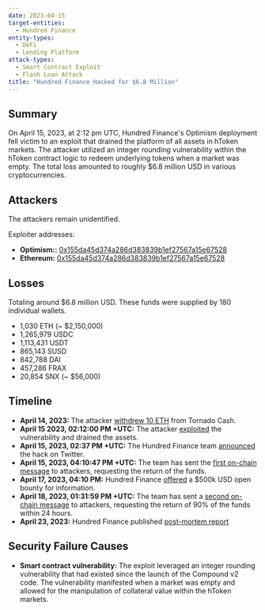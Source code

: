 ```yaml
---
date: 2023-04-15
target-entities:
  - Hundred Finance
entity-types:
  - DeFi
  - Lending Platform
attack-types:
  - Smart Contract Exploit
  - Flash Loan Attack
title: "Hundred Finance Hacked for $6.8 Million"
---
```


## Summary

On April 15, 2023, at 2:12 pm UTC, Hundred Finance's Optimism deployment fell victim to an exploit that drained the platform of all assets in hToken markets. The attacker utilized an integer rounding vulnerability within the hToken contract logic to redeem underlying tokens when a market was empty. The total loss amounted to roughly $6.8 million USD in various cryptocurrencies.

## Attackers

The attackers remain unidentified.

Exploiter addresses:

- **Optimism::** [0x155da45d374a286d383839b1ef27567a15e67528](https://optimistic.etherscan.io/address/0x155da45d374a286d383839b1ef27567a15e67528)
- **Ethereum:** [0x155da45d374a286d383839b1ef27567a15e67528](https://etherscan.io/address/0x155da45d374a286d383839b1ef27567a15e67528)

## Losses

Totaling around $6.8 million USD. These funds were supplied by 180 individual wallets.

- 1,030 ETH (~ $2,150,000)
- 1,265,979 USDC
- 1,113,431 USDT
- 865,143 SUSD
- 842,788 DAI
- 457,286 FRAX
- 20,854 SNX (~ $56,000)

## Timeline

- **April 14, 2023:** The attacker [withdrew 10 ETH](https://etherscan.io/tx/0x5317521498981511dc7d3fc95895a2fca595fce4ba15ce4fb26caf84dda21258) from Tornado Cash.
- **April 15 2023, 02:12:00 PM +UTC:** The attacker [exploited](https://optimistic.etherscan.io//tx/0x6e9ebcdebbabda04fa9f2e3bc21ea8b2e4fb4bf4f4670cb8483e2f0b2604f451) the vulnerability and drained the assets.
- **April 15, 2023, 02:37 PM +UTC:** The Hundred Finance team [announced](https://twitter.com/HundredFinance/status/1647247792589471745) the hack on Twitter.
- **April 15, 2023, 04:10:47 PM +UTC:** The team has sent the [first on-chain message](https://etherscan.io/tx/0xefecb4942e743517c21f603d3bc096a1c941f9a002eea3ec6ca067f801adc078) to attackers, requesting the return of the funds.
- **April 17, 2023, 04:10 PM:** Hundred Finance [offered](https://twitter.com/HundredFinance/status/1647995836117180416) a $500k USD open bounty for information.
- **April 18, 2023, 01:31:59 PM +UTC:** The team has sent a [second on-chain message](https://etherscan.io/tx/0x6fd6eeeb0f3f5c0f25e384710aa0ff027e924973806f514e9984eec042ad7003) to attackers, requesting the return of 90% of the funds within 24 hours.
- **April 23, 2023:** Hundred Finance published [post-mortem report](https://blog.hundred.finance/15-04-23-hundred-finance-hack-post-mortem-d895b618cf33)

## Security Failure Causes

- **Smart contract vulnerability:**
  The exploit leveraged an integer rounding vulnerability that had existed since the launch of the Compound v2 code. The vulnerability manifested when a market was empty and allowed for the manipulation of collateral value within the hToken markets.
